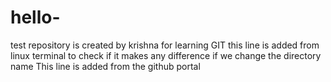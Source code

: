 # hello-
test repository is created by krishna for learning GIT
this line is added from linux terminal to check if it makes any difference if we change the directory name
This line is added from the github portal
